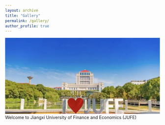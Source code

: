 ```yaml
---
layout: archive
title: "Gallery"
permalink: /gallery/
author_profile: true
---
```

<img src='/images/group/JUFE.jpg' class='rounded-corners'>
Welcome to Jiangxi University of Finance and Economics (JUFE)
